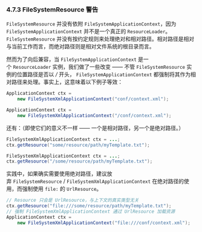 


### 4.7.3 FileSystemResource 警告

`FileSystemResource` 并没有依附 `FileSystemApplicationContext`，因为`FileSystemApplicationContext` 并不是一个真正的 `ResourceLoader`。`FileSystemResource` 并没有按约定规则来处理绝对和相对路径。相对路径是相对与当前工作而言，而绝对路径则是相对文件系统的根目录而言。

然而为了向后兼容，当 `FileSystemApplicationContext` 是一个 `ResourceLoader` 实例，我们做了一些改变 —— 不管 `FileSystemResource` 实例的位置路径是否以 */* 开头， `FileSystemApplicationContext` 都强制将其作为相对路径来处理。事实上，这意味着以下例子等效：

```java
ApplicationContext ctx =
    new FileSystemXmlApplicationContext("conf/context.xml");
```

```java
ApplicationContext ctx =
    new FileSystemXmlApplicationContext("/conf/context.xml");
```

还有：（即使它们的意义不一样 —— 一个是相对路径，另一个是绝对路径。）

```java
FileSystemXmlApplicationContext ctx = ...;
ctx.getResource("some/resource/path/myTemplate.txt");
```

```java
FileSystemXmlApplicationContext ctx = ...;
ctx.getResource("/some/resource/path/myTemplate.txt");
```

实践中，如果确实需要使用绝对路径，建议放弃 `FileSystemResource` / `FileSystemXmlApplicationContext` 在绝对路径的使用，而强制使用 `file:` 的 `UrlResource`。

```java
// Resource 只会是 UrlResource，与上下文的真实类型无关
ctx.getResource("file:///some/resource/path/myTemplate.txt");
// 强制 FileSystemXmlApplicationContext 通过 UrlResource 加载资源
ApplicationContext ctx =
    new FileSystemXmlApplicationContext("file:///conf/context.xml");
```